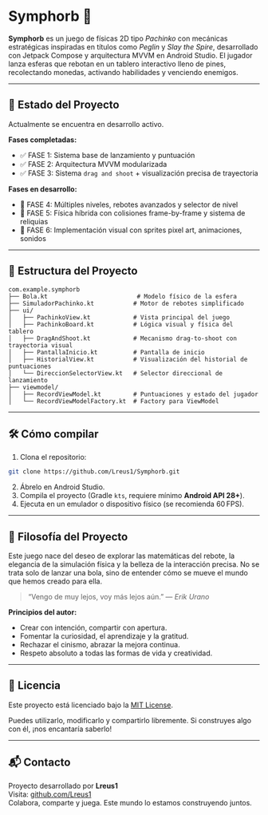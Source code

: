 # Symphorb 🎯

**Symphorb** es un juego de físicas 2D tipo *Pachinko* con mecánicas estratégicas inspiradas en títulos como *Peglin* y *Slay the Spire*,
desarrollado con Jetpack Compose y arquitectura MVVM en Android Studio. El jugador lanza esferas que rebotan en un tablero interactivo lleno de pines, 
recolectando monedas, activando habilidades y venciendo enemigos.

---

## 🚀 Estado del Proyecto

Actualmente se encuentra en desarrollo activo.

**Fases completadas:**

- ✅ FASE 1: Sistema base de lanzamiento y puntuación
- ✅ FASE 2: Arquitectura MVVM modularizada
- ✅ FASE 3: Sistema `drag and shoot` + visualización precisa de trayectoria

**Fases en desarrollo:**

- 🔧 FASE 4: Múltiples niveles, rebotes avanzados y selector de nivel
- 🧪 FASE 5: Física híbrida con colisiones frame-by-frame y sistema de reliquias
- 🎨 FASE 6: Implementación visual con sprites pixel art, animaciones, sonidos

---

## 🧠 Estructura del Proyecto

```plaintext
com.example.symphorb
├── Bola.kt                         # Modelo físico de la esfera
├── SimuladorPachinko.kt           # Motor de rebotes simplificado
├── ui/
│   ├── PachinkoView.kt            # Vista principal del juego
│   ├── PachinkoBoard.kt           # Lógica visual y física del tablero
│   ├── DragAndShoot.kt            # Mecanismo drag-to-shoot con trayectoria visual
│   ├── PantallaInicio.kt          # Pantalla de inicio
│   ├── HistorialView.kt           # Visualización del historial de puntuaciones
│   └── DireccionSelectorView.kt   # Selector direccional de lanzamiento
├── viewmodel/
│   ├── RecordViewModel.kt         # Puntuaciones y estado del jugador
│   └── RecordViewModelFactory.kt  # Factory para ViewModel
```

---

## 🛠️ Cómo compilar

1. Clona el repositorio:

```bash
git clone https://github.com/Lreus1/Symphorb.git
```

2. Ábrelo en Android Studio.
3. Compila el proyecto (Gradle `kts`, requiere mínimo **Android API 28+**).
4. Ejecuta en un emulador o dispositivo físico (se recomienda 60 FPS).

---

## 🧭 Filosofía del Proyecto

Este juego nace del deseo de explorar las matemáticas del rebote, la elegancia de la simulación física y la belleza de la interacción precisa. No se trata solo de lanzar una bola, sino de entender cómo se mueve el mundo que hemos creado para ella.

> “Vengo de muy lejos, voy más lejos aún.” — *Erik Urano*

**Principios del autor:**
- Crear con intención, compartir con apertura.
- Fomentar la curiosidad, el aprendizaje y la gratitud.
- Rechazar el cinismo, abrazar la mejora continua.
- Respeto absoluto a todas las formas de vida y creatividad.

---

## 📜 Licencia

Este proyecto está licenciado bajo la [MIT License](LICENSE).

Puedes utilizarlo, modificarlo y compartirlo libremente. Si construyes algo con él, ¡nos encantaría saberlo!

---

## 📬 Contacto

Proyecto desarrollado por **Lreus1**  
Visita: [github.com/Lreus1](https://github.com/Lreus1)  
Colabora, comparte y juega. Este mundo lo estamos construyendo juntos.
